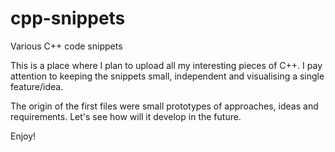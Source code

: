 cpp-snippets
============

Various C++ code snippets

This is a place where I plan to upload all my interesting pieces of C++. I pay attention to keeping the snippets small, independent and visualising a single feature/idea.

The origin of the first files were small prototypes of approaches, ideas and requirements. Let's see how will it develop in the future.

Enjoy!
